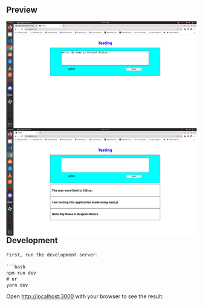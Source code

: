 ## Preview
<img src="./preview.png"
     alt="preview"
     style="float: left; margin-right: 10px;" />
<img src="./preview2.png"
     alt="preview"
     style="float: left; margin-right: 10px;" />

## Development
```
First, run the development server:

```bash
npm run dev
# or
yarn dev
```

Open [http://localhost:3000](http://localhost:3000) with your browser to see the result.